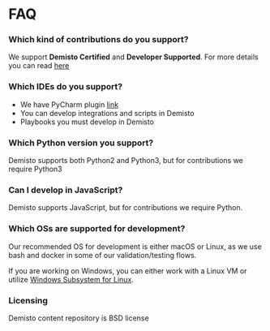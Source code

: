 # FAQ

### Which kind of contributions do you support?
We support **Demisto Certified** and **Developer Supported**. For more details you can read [here]()

### Which IDEs do you support?
- We have PyCharm plugin [link]()
- You can develop integrations and scripts in Demisto
- Playbooks you must develop in Demisto

### Which Python version you support?
Demisto supports both Python2 and Python3, but for contributions we require Python3

### Can I develop in JavaScript?
Demisto supports JavaScript, but for contributions we require Python.

### Which OSs are supported for development?
Our recommended OS for development is either macOS or Linux, as we use bash and docker in some of our validation/testing flows.

If you are working on Windows, you can either work with a Linux VM or utilize [Windows Subsystem for Linux](https://docs.microsoft.com/en-us/windows/wsl/install-win10).

### Licensing
Demisto content repository is BSD license 

